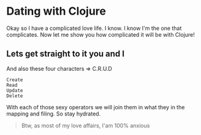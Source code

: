 # Dating with Clojure

Okay so I have a complicated love life. I know. I know I'm the one that complicates. Now let me
show you how complicated it will be with Clojure!

## Lets get straight to it you and I

And also these four characters => C.R.U.D

```
Create
Read
Update
Delete
```

With each of those sexy operators we will join them in what they in the mapping and filing. So stay hydrated.

> Btw, as most of my love affairs, I'am 100% anxious